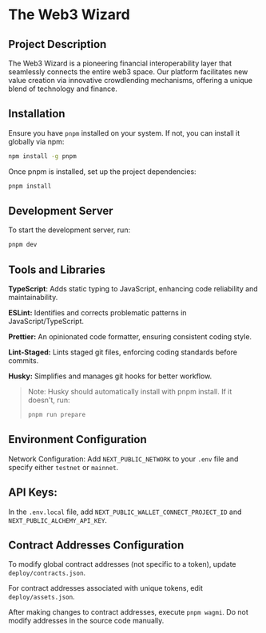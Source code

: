 # The Web3 Wizard

## Project Description

The Web3 Wizard is a pioneering financial interoperability layer that seamlessly connects the entire web3 space. Our platform facilitates new value creation via innovative crowdlending mechanisms, offering a unique blend of technology and finance.

## Installation

Ensure you have `pnpm` installed on your system. If not, you can install it globally via npm:

```bash
npm install -g pnpm
```

Once pnpm is installed, set up the project dependencies:

```bash
pnpm install
```

## Development Server

To start the development server, run:

```bash
pnpm dev
```

## Tools and Libraries

**TypeScript**: Adds static typing to JavaScript, enhancing code reliability and maintainability.

**ESLint:** Identifies and corrects problematic patterns in JavaScript/TypeScript.

**Prettier:** An opinionated code formatter, ensuring consistent coding style.

**Lint-Staged:** Lints staged git files, enforcing coding standards before commits.

**Husky:** Simplifies and manages git hooks for better workflow.

> Note: Husky should automatically install with pnpm install. If it doesn't, run:
>
> ```bash
> pnpm run prepare
> ```

## Environment Configuration

Network Configuration:
Add `NEXT_PUBLIC_NETWORK` to your `.env` file and specify either `testnet` or `mainnet`.

## API Keys:

In the `.env.local` file, add `NEXT_PUBLIC_WALLET_CONNECT_PROJECT_ID` and `NEXT_PUBLIC_ALCHEMY_API_KEY`.

## Contract Addresses Configuration

To modify global contract addresses (not specific to a token), update `deploy/contracts.json`.

For contract addresses associated with unique tokens, edit `deploy/assets.json`.

After making changes to contract addresses, execute `pnpm wagmi`. Do not modify addresses in the source code manually.
